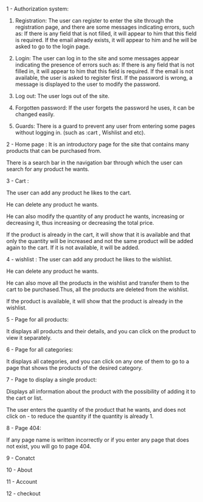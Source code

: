 1 - Authorization system:

1) Registration: The user can register to enter the site through the registration page, and there are some messages indicating errors, such as:
If there is any field that is not filled, it will appear to him that this field is required.
If the email already exists, it will appear to him and he will be asked to go to the login page.

2) Login:
The user can log in to the site and some messages appear indicating the presence of errors such as:
If there is any field that is not filled in, it will appear to him that this field is required.
If the email is not available, the user is asked to register first.
If the password is wrong, a message is displayed to the user to modify the password.

3) Log out: The user logs out of the site.
4) Forgotten password: If the user forgets the password he uses, it can be changed easily.
5) Guards: There is a guard to prevent any user from entering some pages without logging in. (such as :cart , Wishlist and etc).

2 - Home page :
It is an introductory page for the site that contains many products that can be purchased from.

There is a search bar in the navigation bar through which the user can search for any product he wants.

3 - Cart :

The user can add any product he likes to the cart.

He can delete any product he wants.

He can also modify the quantity of any product he wants, increasing or decreasing it, thus increasing or decreasing the total price.

If the product is already in the cart, it will show that it is available and that only the quantity will be increased and not the same product will be added again to the cart. If it is not available, it will be added.

4 - wishlist :
The user can add any product he likes to the wishlist. 

He can delete any product he wants.

He can also move all the products in the wishlist and transfer them to the cart to be purchased.Thus, all the products are deleted from the wishlist.

If the product is available, it will show that the product is already in the wishlist.

5 - Page for all products:

It displays all products and their details, and you can click on the product to view it separately.

6 - Page for all categories:

It displays all categories, and you can click on any one of them to go to a page that shows the products of the desired category.

7 - Page to display a single product:

Displays all information about the product with the possibility of adding it to the cart or list.

The user enters the quantity of the product that he wants, and does not click on - to reduce the quantity if the quantity is already 1.

8 - Page 404: 

If any page name is written incorrectly or if you enter any page that does not exist, you will go to page 404.

9 - Conatct

10 - About

11 - Account 

12 - checkout

   
